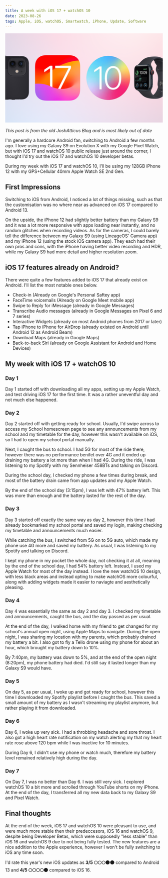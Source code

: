 ```yaml
---
title: A week with iOS 17 + watchOS 10
date: 2023-08-26
tags: Apple, iOS, watchOS, Smartwatch, iPhone, Update, Software
---
```

![Example Image](assets/ios17-watchos10.png)

*This post is from the old JoshAtticus Blog and is most likely out of date*

I'm generally a hardcore Android fan, switching to Android a few months ago. I love using my Galaxy S9 on Evolution X with my Google Pixel Watch, but with iOS 17 and watchOS 10 public release just around the corner, I thought I'd try out the iOS 17 and watchOS 10 developer betas.

During my week with iOS 17 and watchOS 10, I'll be using my 128GB iPhone 12 with my GPS+Cellular 40mm Apple Watch SE 2nd Gen.

## First Impressions
Switching to iOS from Android, I noticed a lot of things missing, such as that the customisation was no where near as advanced on iOS 17 compared to Android 13. 

On the upside, the iPhone 12 had slightly better battery than my Galaxy S9 and it was a lot more responsive with apps loading near instantly, and no random glitches when recording videos. As for the cameras, I could barely tell the difference between my Galaxy S9 (using LineageOS' Camera app) and my iPhone 12 (using the stock iOS camera app). They each had their own pros and cons, with the iPhone having better video recording and HDR, while my Galaxy S9 had more detail and higher resolution zoom.

## iOS 17 features already on Android?
There were quite a few features added to iOS 17 that already exist on Android. I'll list the most notable ones below.

- Check-in (Already on Google's Personal Saftey app)
- FaceTime voicemails (Already on Google Meet mobile app)
- Swipe to Reply for iMessage (already in Google Messages)
- Transcribe Audio messages (already in Google Messages on Pixel 6 and 7 series)
- Interactive Widgets (already on most Android phones from 2017 or later)
- Tap iPhone to iPhone for AirDrop (already existed on Android until Android 12 as Android Beam)
- Download Maps (already in Google Maps)
- Back-to-back Siri (already on Google Assistant for Android and Home Devices)

## My week with iOS 17 + watchOS 10

### Day 1
Day 1 started off with downloading all my apps, setting up my Apple Watch, and test driving iOS 17 for the first time. It was a rather uneventful day and not much else happened.

### Day 2
Day 2 started off with getting ready for school. Usually, I'd swipe across to access my School homescreen page to see any announcements from my school and my timetable for the day, however this wasn't available on iOS, so I had to open my school portal manually.

Next, I caught the bus to school. I had 5G for most of the ride there, however there was no performance benifet over 4G and it ended up draining my battery a lot more than when I had 4G. During the ride, I was listening to my Spotify with my Sennheiser 458BTs and talking on Discord.

During the school day, I checked my phone a few times during break, and most of the battery drain came from app updates and my Apple Watch.

By the end of the school day (3:15pm), I was left with 47% battery left. This was more than enough and the battery lasted for the rest of the day.

### Day 3
Day 3 started off exactly the same way as day 2, however this time I had already bookmarked my school portal and saved my login, making checking my timetable and announcements much easier.

While catching the bus, I switched from 5G on to 5G auto, which made my phone use 4G more and saved my battery. As usual, I was listening to my Spotify and talking on Discord.

I kept my phone in my pocket the whole day, not checking it at all, meaning by the end of the school day, I had 54% battery left. Instead, I used my Apple Watch for most of the day instead. I love the new watchOS 10 design, with less black areas and instead opting to make watchOS more colourful, along with adding widgets made it easier to naviagte and aesthetically pleasing.

### Day 4
Day 4 was essentially the same as day 2 and day 3. I checked my timetable and announcements, caught the bus, and the day passed as per usual.

At the end of the day, I walked home with my friend to get changed for my school's annual open night, using Apple Maps to navigate. During the open night, I was sharing my location with my parents, which probably drained my battery a bit. I also got to fly a Tello drone using my phone for about an hour, which brought my battery down to 10%.

By 7:40pm, my battery was down to 5%, and at the end of the open night (8:20pm), my phone battery had died. I'd still say it lasted longer than my Galaxy S9 would have.

### Day 5
On day 5, as per usual, I woke up and got ready for school, however this time I downloaded my Spotify playlist before I caught the bus. This saved a small amount of my battery as I wasn't streaming my playlist anymore, but rather playing it from downloaded.

### Day 6
Day 6, I woke up very sick. I had a throbbing headache and sore throat. I also got a high heart rate notification on my watch alerting my that my heart rate rose above 120 bpm while I was inactive for 10 minutes.

During Day 6, I didn't use my phone or watch much, therefore my battery level remained relatively high during the day.

### Day 7 
On Day 7, I was no better than Day 6. I was still very sick. I explored watchOS 10 a bit more and scrolled through YouTube shorts on my iPhone. At the end of the day, I transferred all my new data back to my Galaxy S9 and Pixel Watch.

## Final thoughts
At the end of the week, iOS 17 and watchOS 10 were pleasant to use, and were much more stable then their predeccesors, iOS 16 and watchOS 9, despite being Developer Betas, which were supposedly "less stable" than iOS 16 and watchOS 9 due to not being fully tested. The new features are a nice addition to the Apple experience, however I won't be fully switching to iOS any time soon.

I'd rate this year's new iOS updates as **3/5 🌕🌕🌕🌑🌑** compared to Android 13 and **4/5 🌕🌕🌕🌕🌑** compared to iOS 16.

